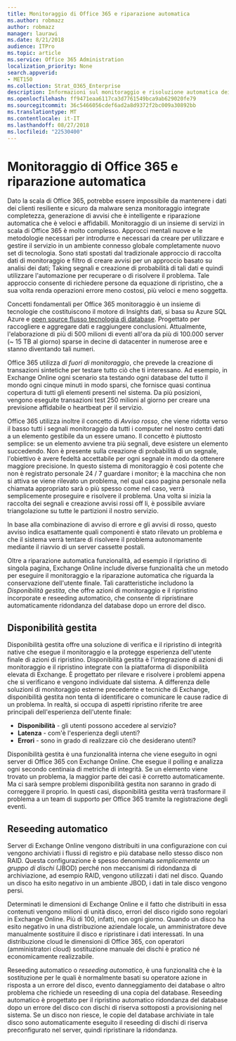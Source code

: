```yaml
---
title: Monitoraggio di Office 365 e riparazione automatica
ms.author: robmazz
author: robmazz
manager: laurawi
ms.date: 8/21/2018
audience: ITPro
ms.topic: article
ms.service: Office 365 Administration
localization_priority: None
search.appverid:
- MET150
ms.collection: Strat_O365_Enterprise
description: Informazioni sul monitoraggio e risoluzione automatica dei problemi delle funzionalità di Office 365.
ms.openlocfilehash: ff9471eaa6117ca3d7761549bca9ab629020fe79
ms.sourcegitcommit: 36c5466056cdef6ad2a8d9372f2bc009a30892bb
ms.translationtype: MT
ms.contentlocale: it-IT
ms.lasthandoff: 08/27/2018
ms.locfileid: "22530400"
---
```

# <a name="office-365-monitoring-and-self-healing"></a>Monitoraggio di Office 365 e riparazione automatica
Dato la scala di Office 365, potrebbe essere impossibile da mantenere i dati dei clienti resiliente e sicuro da malware senza monitoraggio integrate completezza, generazione di avvisi che è intelligente e riparazione automatica che è veloci e affidabili. Monitoraggio di un insieme di servizi in scala di Office 365 è molto complesso. Approcci mentali nuove e le metodologie necessari per introdurre e necessari da creare per utilizzare e gestire il servizio in un ambiente connesso globale completamente nuovo set di tecnologia. Sono stati spostati dal tradizionale approccio di raccolta dati di monitoraggio e filtro di creare avvisi per un approccio basato su analisi dei dati; Taking segnali e creazione di probabilità di tali dati e quindi utilizzare l'automazione per recuperare o di risolvere il problema. Tale approccio consente di richiedere persone da equazione di ripristino, che a sua volta renda operazioni errore meno costosi, più veloci e meno soggetta. 

Concetti fondamentali per Office 365 monitoraggio è un insieme di tecnologie che costituiscono il motore di Insights dati, si basa su Azure SQL Azure e [open source flusso tecnologia di database](http://cassandra.apache.org/). Progettato per raccogliere e aggregare dati e raggiungere conclusioni. Attualmente, l'elaborazione di più di 500 milioni di eventi all'ora da più di 100.000 server (~ 15 TB al giorno) sparse in decine di datacenter in numerose aree e stanno diventando tali numeri. 

Office 365 utilizza *di fuori di monitoraggio*, che prevede la creazione di transazioni sintetiche per testare tutto ciò che ti interessano. Ad esempio, in Exchange Online ogni scenario sta testando ogni database del tutto il mondo ogni cinque minuti in modo sparsi, che fornisce quasi continua copertura di tutti gli elementi presenti nel sistema. Da più posizioni, vengono eseguite transazioni test 250 milioni al giorno per creare una previsione affidabile o heartbeat per il servizio. 

Office 365 utilizza inoltre il concetto di *Avviso rosso*, che viene ridotta verso il basso tutti i segnali monitoraggio da tutti i computer nel nostro centri dati a un elemento gestibile da un essere umano. Il concetto è piuttosto semplice: se un elemento avviene tra più segnali, deve esistere un elemento succedendo. Non è presente sulla creazione di probabilità di un segnale, l'obiettivo è avere fedeltà accettabile per ogni segnale in modo da ottenere maggiore precisione. In questo sistema di monitoraggio è così potente che non è registrato personale 24 / 7 guardare i monitor; è la macchina che non si attiva se viene rilevato un problema, nel qual caso pagina personale nella chiamata appropriato sarà o più spesso come nel caso, verrà semplicemente proseguire e risolvere il problema. Una volta si inizia la raccolta dei segnali e creazione avvisi rossi off li, è possibile avviare triangolazione su tutte le partizioni il nostro servizio. 

In base alla combinazione di avviso di errore e gli avvisi di rosso, questo avviso indica esattamente quali componenti è stato rilevato un problema e che il sistema verrà tentare di risolvere il problema autonomamente mediante il riavvio di un server cassette postali. 

Oltre a riparazione automatica funzionalità, ad esempio il ripristino di singola pagina, Exchange Online include diverse funzionalità che un metodo per eseguire il monitoraggio e la riparazione automatica che riguarda la conservazione dell'utente finale. Tali caratteristiche includono la *Disponibilità gestita*, che offre azioni di monitoraggio e il ripristino incorporate e reseeding automatico, che consente di ripristinare automaticamente ridondanza del database dopo un errore del disco. 

## <a name="managed-availability"></a>Disponibilità gestita 
Disponibilità gestita offre una soluzione di verifica e il ripristino di integrità native che esegue il monitoraggio e la protegge esperienza dell'utente finale di azioni di ripristino. Disponibilità gestita è l'integrazione di azioni di monitoraggio e il ripristino integrate con la piattaforma di disponibilità elevata di Exchange. È progettato per rilevare e risolvere i problemi appena che si verificano e vengono individuate dal sistema. A differenza delle soluzioni di monitoraggio esterne precedente e tecniche di Exchange, disponibilità gestita non tenta di identificare o comunicare le cause radice di un problema. In realtà, si occupa di aspetti ripristino riferite tre aree principali dell'esperienza dell'utente finale: 
- **Disponibilità** - gli utenti possono accedere al servizio? 
- **Latenza** - com'è l'esperienza degli utenti? 
- **Errori** - sono in grado di realizzare ciò che desiderano utenti? 

Disponibilità gestita è una funzionalità interna che viene eseguito in ogni server di Office 365 con Exchange Online. Che esegue il polling e analizza ogni secondo centinaia di metriche di integrità. Se un elemento viene trovato un problema, la maggior parte dei casi è corretto automaticamente. Ma ci sarà sempre problemi disponibilità gestita non saranno in grado di correggere il proprio. In questi casi, disponibilità gestita verrà trasformare il problema a un team di supporto per Office 365 tramite la registrazione degli eventi. 

## <a name="autoreseed"></a>Reseeding automatico 
Server di Exchange Online vengono distribuiti in una configurazione con cui vengono archiviati i flussi di registro e più database nello stesso disco non RAID. Questa configurazione è spesso denominata *semplicemente un gruppo di dischi* (JBOD) perché non meccanismi di ridondanza di archiviazione, ad esempio RAID, vengono utilizzati i dati nel disco. Quando un disco ha esito negativo in un ambiente JBOD, i dati in tale disco vengono persi. 

Determinati le dimensioni di Exchange Online e il fatto che distribuiti in essa contenuti vengono milioni di unità disco, errori del disco rigido sono regolari in Exchange Online. Più di 100, infatti, non ogni giorno. Quando un disco ha esito negativo in una distribuzione aziendale locale, un amministratore deve manualmente sostituire il disco e ripristinare i dati interessati. In una distribuzione cloud le dimensioni di Office 365, con operatori (amministratori cloud) sostituzione manuale dei dischi è pratico né economicamente realizzabile. 

Reseeding automatico o *reseeding automatico*, è una funzionalità che è la sostituzione per le quali è normalmente basati su operatore azione in risposta a un errore del disco, evento danneggiamento dei database o altro problema che richiede un reseeding di una copia del database. Reseeding automatico è progettato per il ripristino automatico ridondanza del database dopo un errore del disco con dischi di riserva sottoposti a provisioning nel sistema. Se un disco non riesce, le copie del database archiviate in tale disco sono automaticamente eseguito il reseeding di dischi di riserva preconfigurato nel server, quindi ripristinare la ridondanza. 